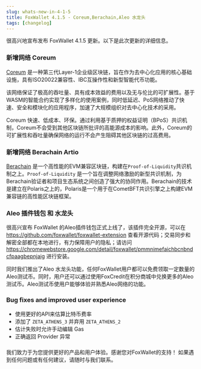 ```yaml
---
slug: whats-new-in-4-1-5
title: FoxWallet 4.1.5 - Coreum,Berachain,Aleo 水龙头
tags: [changelog]
---
```


很高兴地宣布发布 FoxWallet 4.1.5 更新。以下是此次更新的详细信息。
<!--truncate-->

### 新增网络 Coreum
[Coreum](https://www.coreum.com/) 是一种第三代Layer-1企业级区块链，旨在作为去中心化应用的核心基础设施，具有ISO20022兼容性、IBC互操作性和新型智能代币功能。  

该网络保证了极高的吞吐量、具有成本效益的费用以及无与伦比的可扩展性。基于WASM的智能合约实现了多样化的使用案例，同时低延迟、PoS网络推动了快速、安全和模块化的应用程序，加速了大规模组织对去中心化技术的采用。  

Coreum 快速、低成本、环保。通过利用基于质押的权益证明（BPoS）共识机制，Coreum不会受到其他区块链所批评的高能源成本的影响。此外，Coreum的可扩展性和吞吐量确保网络的运行不会产生阻碍其他区块链的过高费用。

### 新增网络 Berachain Artio
[Berachain](https://www.berachain.com/) 是一个高性能的EVM兼容区块链，构建在`Proof-of-Liquidity`共识机制之上。`Proof-of-Liquidity` 是一个旨在调整网络激励的新型共识机制，为Berachain验证者和项目生态系统之间创造了强大的协同作用。Berachain的技术是建立在Polaris之上的，Polaris是一个用于在CometBFT共识引擎之上构建EVM兼容链的高性能区块链框架。

### Aleo 插件钱包 和 水龙头
很高兴宣布 FoxWallet 的Aleo插件钱包正式上线了，该插件完全开源，可以在 https://github.com/foxwallet/foxwallet-extension 查看开源代码；交易同步和解密全部都在本地进行，有力保障用户的隐私；请访问 https://chromewebstore.google.com/detail/foxwallet/pmmnimefaichbcnbndcfpaagbepnjaig 进行安装。

同时我们推出了Aleo 水龙头功能，任何FoxWallet用户都可以免费领取一定数量的Aleo测试币。同时，用户还可以通过使用FoxCredit在积分商城中兑换更多的Aleo测试币。Aleo测试币使用户能够体验并熟悉Aleo网络的功能。

### Bug fixes and improved user experience
- 使用更好的API来估算比特币费率
- 添加了 `ZETA_ATHENS_3` 并弃用 `ZETA_ATHENS_2`
- 估计失败时允许手动编辑 Gas
- 正确返回 Provider 异常

### 
我们致力于为您提供更好的产品和用户体验。感谢您对FoxWallet的支持！ 如果遇到任何问题或有任何建议，请随时与我们联系。